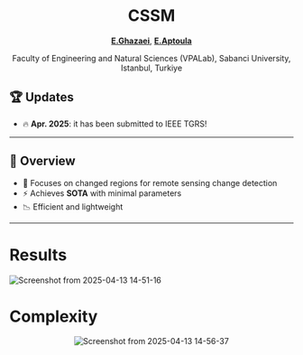 
<div align="center">
 
#  CSSM

[**E.Ghazaei**](https://scholar.google.com/citations?user=R-ghC00AAAAJ&hl=en), [**E.Aptoula**](https://sites.google.com/view/erchan-aptoula/) 

 Faculty of Engineering and Natural Sciences (VPALab), Sabanci University, Istanbul, Turkiye


</div>




## 🏆 Updates

- 🔥 **Apr. 2025**: it has been submitted to IEEE TGRS!


---


## 🚀 Overview


- 🧠 Focuses on changed regions for remote sensing change detection
- ⚡ Achieves **SOTA** with minimal parameters
- 📉 Efficient and lightweight

---


# Results

![Screenshot from 2025-04-13 14-51-16](https://github.com/user-attachments/assets/36f7487a-c08b-4205-9c05-e9b909ef0c89)



# Complexity

<div align="center">

![Screenshot from 2025-04-13 14-56-37](https://github.com/user-attachments/assets/b4b50828-fdd0-4b31-a4c2-e802ec43b404)

</div>

